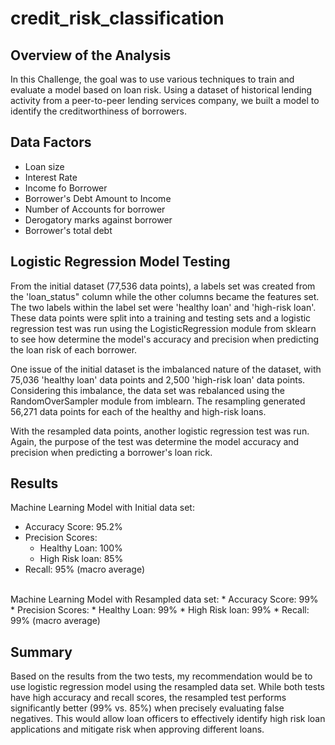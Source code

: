 # credit_risk_classification

## Overview of the Analysis

In this Challenge, the goal was to use various techniques to train and evaluate a model based on loan risk. Using a dataset of historical lending activity from a peer-to-peer lending services company, we built a model to identify the creditworthiness of borrowers.

## Data Factors 

* Loan size
* Interest Rate
* Income fo Borrower
* Borrower's Debt Amount to Income
* Number of Accounts for borrower
* Derogatory marks against borrower
* Borrower's total debt

## Logistic Regression Model Testing

From the initial dataset (77,536 data points), a labels set was created from the 'loan_status" column while the other columns became the features set. The two labels within the label set were 'healthy loan' and 'high-risk loan'. These data points were split into a training and testing sets and a logistic regression test was run using the LogisticRegression module from sklearn to see how determine the model's accuracy and precision when predicting the  loan risk of each borrower.

One issue of the initial dataset is the imbalanced nature of the dataset, with 75,036 'healthy loan' data points and 2,500 'high-risk loan' data points. Considering this imbalance, the data set was rebalanced using the RandomOverSampler module from imblearn. The resampling generated 56,271 data points for each of the healthy and high-risk loans.

With the resampled data points, another logistic regression test was run. Again, the purpose of the test was determine the model accuracy and precision when predicting a borrower's loan rick.

## Results


Machine Learning Model with Initial data set:
  * Accuracy Score: 95.2%
  * Precision Scores:
       * Healthy Loan: 100%
    * High Risk loan: 85%
  * Recall: 95%  (macro average) 
<br>
Machine Learning Model with Resampled data set:
* Accuracy Score: 99%
* Precision Scores:
    * Healthy Loan: 99%
    * High Risk loan: 99%
* Recall: 99% (macro average)

## Summary

Based on the results from the two tests, my recommendation would be to use logistic regression model using the resampled data set. While both tests have high accuracy and recall scores, the resampled test performs significantly better (99% vs. 85%) when precisely evaluating false negatives. This would allow loan officers to effectively identify high risk loan applications and mitigate risk when approving different loans.






